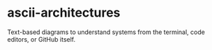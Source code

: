 # ascii-architectures
Text-based diagrams to understand systems from the terminal, code editors, or GitHub itself.
